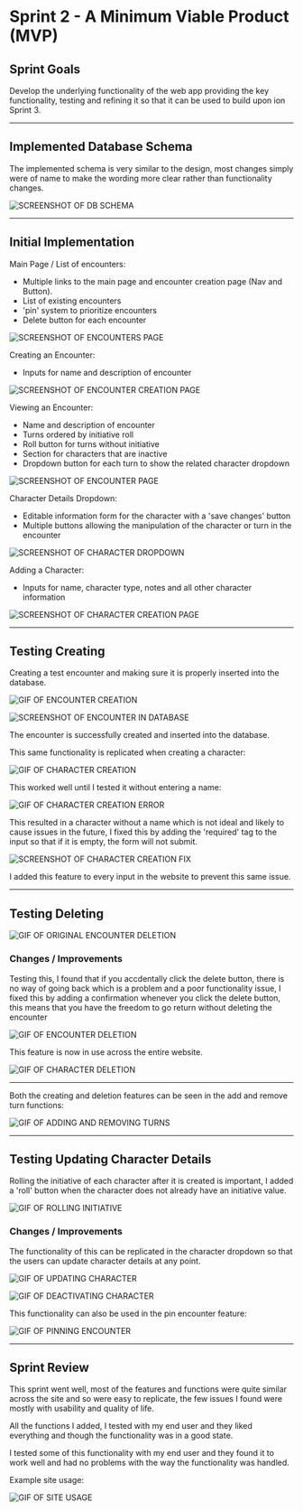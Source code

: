# Sprint 2 - A Minimum Viable Product (MVP)


## Sprint Goals

Develop the underlying functionality of the web app providing the key functionality, testing and refining it so that it can be used to build upon ion Sprint 3.


---

## Implemented Database Schema

The implemented schema is very similar to the design, most changes simply were of name to make the wording more clear rather than functionality changes.

![SCREENSHOT OF DB SCHEMA](screenshots/sprint2/database.png)


---

## Initial Implementation

Main Page / List of encounters:

- Multiple links to the main page and encounter creation page (Nav and Button).
- List of existing encounters
- 'pin' system to prioritize encounters
- Delete button for each encounter

![SCREENSHOT OF ENCOUNTERS PAGE](screenshots/sprint2/page-allEncounters.png)

Creating an Encounter:

- Inputs for name and description of encounter

![SCREENSHOT OF ENCOUNTER CREATION PAGE](screenshots/sprint2/page-createEncounter.png)

Viewing an Encounter:

- Name and description of encounter
- Turns ordered by initiative roll
- Roll button for turns without initiative
- Section for characters that are inactive
- Dropdown button for each turn to show the related character dropdown

![SCREENSHOT OF ENCOUNTER PAGE](screenshots/sprint2/page-encounter.png)

Character Details Dropdown:

- Editable information form for the character with a 'save changes' button
- Multiple buttons allowing the manipulation of the character or turn in the encounter

![SCREENSHOT OF CHARACTER DROPDOWN](screenshots/sprint2/page-dropdown.png)

Adding a Character:

- Inputs for name, character type, notes and all other character information

![SCREENSHOT OF CHARACTER CREATION PAGE](screenshots/sprint2/page-addCharacter.png)

---

## Testing Creating

Creating a test encounter and making sure it is properly inserted into the database.

![GIF OF ENCOUNTER CREATION](screenshots/sprint2/createEncounter.gif)

![SCREENSHOT OF ENCOUNTER IN DATABASE](screenshots/sprint2/encounterDatabase.png)

The encounter is successfully created and inserted into the database.

This same functionality is replicated when creating a character:

![GIF OF CHARACTER CREATION](screenshots/sprint2/addCharacter.gif)

This worked well until I tested it without entering a name:

![GIF OF CHARACTER CREATION ERROR](screenshots/sprint2/error-addCharacter.gif)

This resulted in a character without a name which is not ideal and likely to cause issues in the future, I fixed this by adding the 'required' tag to the input so that if it is empty, the form will not submit.

![SCREENSHOT OF CHARACTER CREATION FIX](screenshots/sprint2/code-addCharacter.png)

I added this feature to every input in the website to prevent this same issue.

---

## Testing Deleting

![GIF OF ORIGINAL ENCOUNTER DELETION](screenshots/sprint2/deleteEncounter.gif)

### Changes / Improvements

Testing this, I found that if you accdentally click the delete button, there is no way of going back which is a problem and a poor functionality issue, I fixed this by adding a confirmation whenever you click the delete button, this means that you have the freedom to go return without deleting the encounter

![GIF OF ENCOUNTER DELETION](screenshots/sprint2/deleteEncounter2.gif)

This feature is now in use across the entire website.

![GIF OF CHARACTER DELETION](screenshots/sprint2/deleteCharacter.gif)

---

Both the creating and deletion features can be seen in the add and remove turn functions:

![GIF OF ADDING AND REMOVING TURNS](screenshots/sprint2/addRemoveTurn.gif)

---

## Testing Updating Character Details

Rolling the initiative of each character after it is created is important, I added a 'roll' button when the character does not already have an initiative value.

![GIF OF ROLLING INITIATIVE](screenshots/sprint2/rollInitiative.gif)

### Changes / Improvements

The functionality of this can be replicated in the character dropdown so that the users can update character details at any point.

![GIF OF UPDATING CHARACTER](screenshots/sprint2/updateCharacter.gif)

![GIF OF DEACTIVATING CHARACTER](screenshots/sprint2/deactivate.gif)

This functionality can also be used in the pin encounter feature:

![GIF OF PINNING ENCOUNTER](screenshots/sprint2/pinEncounter.gif)

---

## Sprint Review

This sprint went well, most of the features and functions were quite similar across the site and so were easy to replicate, the few issues I found were mostly with usability and quality of life.

All the functions I added, I tested with my end user and they liked everything and though the functionality was in a good state.

I tested some of this functionality with my end user and they found it to work well and had no problems with the way the functionality was handled.

Example site usage:

![GIF OF SITE USAGE](screenshots/sprint2/usageExample.gif)
